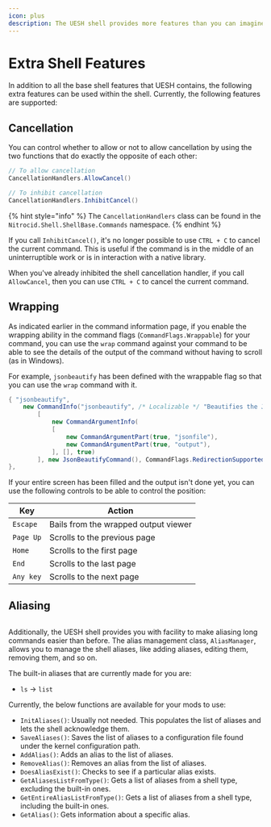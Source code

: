 ```yaml
---
icon: plus
description: The UESH shell provides more features than you can imagine!
---
```


# Extra Shell Features

In addition to all the base shell features that UESH contains, the following extra features can be used within the shell. Currently, the following features are supported:

## Cancellation

You can control whether to allow or not to allow cancellation by using the two functions that do exactly the opposite of each other:

```csharp
// To allow cancellation
CancellationHandlers.AllowCancel()

// To inhibit cancellation
CancellationHandlers.InhibitCancel()
```

{% hint style="info" %}
The `CancellationHandlers` class can be found in the `Nitrocid.Shell.ShellBase.Commands` namespace.
{% endhint %}

If you call `InhibitCancel()`, it's no longer possible to use `CTRL + C` to cancel the current command. This is useful if the command is in the middle of an uninterruptible work or is in interaction with a native library.

When you've already inhibited the shell cancellation handler, if you call `AllowCancel`, then you can use `CTRL + C` to cancel the current command.

## Wrapping

As indicated earlier in the command information page, if you enable the wrapping ability in the command flags (`CommandFlags.Wrappable`) for your command, you can use the `wrap` command against your command to be able to see the details of the output of the command without having to scroll (as in Windows).

For example, `jsonbeautify` has been defined with the wrappable flag so that you can use the `wrap` command with it.

```csharp
{ "jsonbeautify",
    new CommandInfo("jsonbeautify", /* Localizable */ "Beautifies the JSON file",
        [
            new CommandArgumentInfo(
            [
                new CommandArgumentPart(true, "jsonfile"),
                new CommandArgumentPart(true, "output"),
            ], [], true)
        ], new JsonBeautifyCommand(), CommandFlags.RedirectionSupported | CommandFlags.Wrappable)
},
```

If your entire screen has been filled and the output isn't done yet, you can use the following controls to be able to control the position:

| Key       | Action                               |
| --------- | ------------------------------------ |
| `Escape`  | Bails from the wrapped output viewer |
| `Page Up` | Scrolls to the previous page         |
| `Home`    | Scrolls to the first page            |
| `End`     | Scrolls to the last page             |
| `Any key` | Scrolls to the next page             |

## Aliasing

<figure><img src="https://github.com/Aptivi-Stable-Docs/nks-manual-0.1.0/blob/main/.gitbook/assets/113-shell.png" alt=""><figcaption></figcaption></figure>

Additionally, the UESH shell provides you with facility to make aliasing long commands easier than before. The alias management class, `AliasManager`, allows you to manage the shell aliases, like adding aliases, editing them, removing them, and so on.

The built-in aliases that are currently made for you are:

* `ls` -> `list`

Currently, the below functions are available for your mods to use:

* `InitAliases()`: Usually not needed. This populates the list of aliases and lets the shell acknowledge them.
* `SaveAliases()`: Saves the list of aliases to a configuration file found under the kernel configuration path.
* `AddAlias()`: Adds an alias to the list of aliases.
* `RemoveAlias()`: Removes an alias from the list of aliases.
* `DoesAliasExist()`: Checks to see if a particular alias exists.
* `GetAliasesListFromType()`: Gets a list of aliases from a shell type, excluding the built-in ones.
* `GetEntireAliasListFromType()`: Gets a list of aliases from a shell type, including the built-in ones.
* `GetAlias()`: Gets information about a specific alias.
